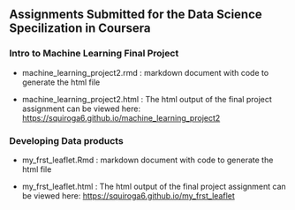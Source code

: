 ## Assignments Submitted for the Data Science Specilization in Coursera

### Intro to Machine Learning Final Project

* machine_learning_project2.rmd : markdown document with code to generate the html file

* machine_learning_project2.html : The html output of the final project assignment can be viewed here:
https://squiroga6.github.io/machine_learning_project2

### Developing Data products

* my_frst_leaflet.Rmd : markdown document with code to generate the html file

* my_frst_leaflet.html : The html output of the final project assignment can be viewed here:
https://squiroga6.github.io/my_frst_leaflet

